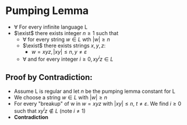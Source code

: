 # Pumping Lemma
+ $\forall$ For every infinite language L
+ $\exist$ there exists integer $n \geq 1$ such that
  + $\forall$ for every string $w \in L$ wth $|w| \geq n$
  + $\exist$ there exists strings $x,y,z$:
    + $w = xyz, |xy| \leq n, y \not ={\varepsilon}$
  + $\forall$ and for every integer $i \geq 0, xy^iz\in L$ 

## Proof by Contradiction:
+ Assume L is regular and let $n$ be the pumping lemma constant for L
+ We choose a string $w \in L$ with $|w| \geq n$ 
+ For every "breakup" of w in $w = xyz$ with $|xy|\leq n$, $t \not ={\varepsilon}$. We find $i \geq 0$ such that $xy^iz \notin L$ (note $i \not ={1}$)
+ **Contradiction**